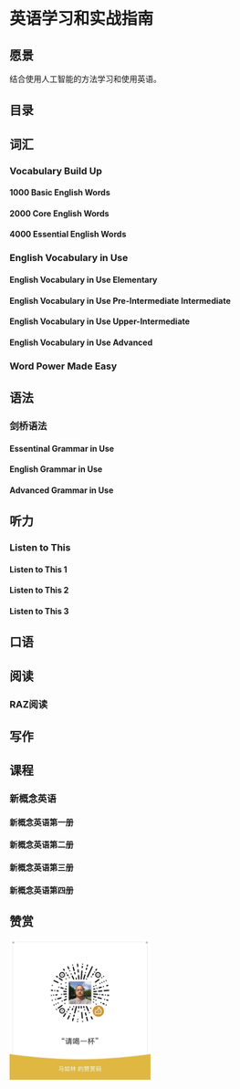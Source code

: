 # 英语学习和实战指南

## 愿景

结合使用人工智能的方法学习和使用英语。

## 目录

## 词汇

### Vocabulary Build Up

#### 1000 Basic English Words

#### 2000 Core English Words

#### 4000 Essential English Words

### English Vocabulary in Use

#### English Vocabulary in Use Elementary

#### English Vocabulary in Use Pre-Intermediate Intermediate

#### English Vocabulary in Use Upper-Intermediate

#### English Vocabulary in Use Advanced

### Word Power Made Easy

## 语法

### 剑桥语法

#### Essentinal Grammar in Use

#### English Grammar in Use

#### Advanced Grammar in Use

## 听力

### Listen to This

#### Listen to This 1

#### Listen to This 2

#### Listen to This 3

## 口语

## 阅读

### RAZ阅读

## 写作

## 课程

### 新概念英语

#### 新概念英语第一册

#### 新概念英语第二册

#### 新概念英语第三册

#### 新概念英语第四册

## 赞赏

<img src="images/wx_bonus.jpeg" width="49%" alt="请喝一杯"/>
